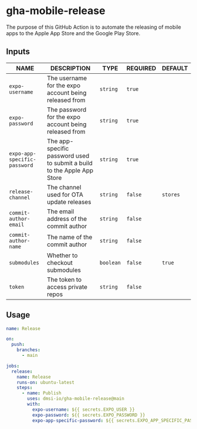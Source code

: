 # gha-mobile-release

The purpose of this GitHub Action is to automate the releasing of mobile apps to the Apple
App Store and the Google Play Store.

## Inputs

| NAME                         | DESCRIPTION                                                             | TYPE      | REQUIRED | DEFAULT  |
| ---------------------------- | ----------------------------------------------------------------------- | --------- | -------- | -------- |
| `expo-username`              | The username for the expo account being released from                   | `string`  | `true`   |          |
| `expo-password`              | The password for the expo account being released from                   | `string`  | `true`   |          |
| `expo-app-specific-password` | The app-specific password used to submit a build to the Apple App Store | `string`  | `true`   |          |
| `release-channel`            | The channel used for OTA update releases                                | `string`  | `false`  | `stores` |
| `commit-author-email`        | The email address of the commit author                                  | `string`  | `false`  |          |
| `commit-author-name`         | The name of the commit author                                           | `string`  | `false`  |          |
| `submodules`                 | Whether to checkout submodules                                          | `boolean` | `false`  | `true`   |
| `token`                      | The token to access private repos                                       | `string`  | `false`  |          |

## Usage

```yaml
name: Release

on:
  push:
    branches:
      - main

jobs:
  release:
    name: Release
    runs-on: ubuntu-latest
    steps:
      - name: Publish
        uses: dmsi-io/gha-mobile-release@main
        with:
          expo-username: ${{ secrets.EXPO_USER }}
          expo-password: ${{ secrets.EXPO_PASSWORD }}
          expo-app-specific-password: ${{ secrets.EXPO_APP_SPECIFIC_PASSWORD }}
```
